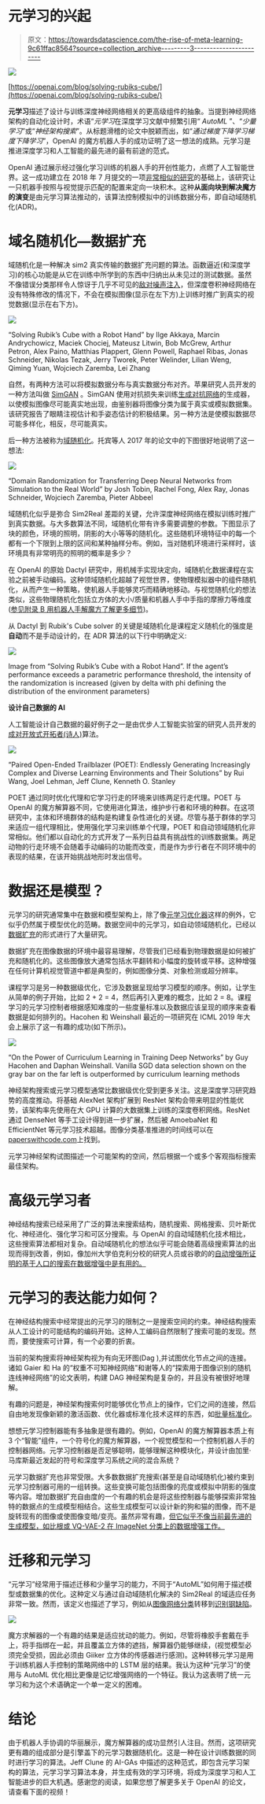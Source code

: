 # 元学习的兴起

> 原文：<https://towardsdatascience.com/the-rise-of-meta-learning-9c61ffac8564?source=collection_archive---------3----------------------->

![](img/7984426003ac1a528fee432a17d0ad90.png)

[https://openai.com/blog/solving-rubiks-cube/](https://openai.com/blog/solving-rubiks-cube/)

**元学习**描述了设计与训练深度神经网络相关的更高级组件的抽象。当提到神经网络架构的自动化设计时，术语“*元学习*在深度学习文献中频繁引用“ *AutoML* ”、“*少量学习*”或“*神经架构搜索*”。从标题滑稽的论文中脱颖而出，如“*通过梯度下降学习梯度下降学习*”，OpenAI 的魔方机器人手的成功证明了这一想法的成熟。元学习是推进深度学习和人工智能的最先进的最有前途的范式。

OpenAI 通过展示经过强化学习训练的机器人手的开创性能力，点燃了人工智能世界。这一成功建立在 2018 年 7 月提交的一项[非常相似的研究](https://openai.com/blog/learning-dexterity/)的基础上，该研究让一只机器手按照与视觉提示匹配的配置来定向一块积木。这种**从面向块到解决魔方的演变**是由元学习算法推动的，该算法控制模拟中的训练数据分布，即自动域随机化(ADR)。

# **域名随机化—数据扩充**

域随机化是一种解决 sim2 真实传输的数据扩充问题的算法。函数逼近(和深度学习)的核心功能是从它在训练中所学到的东西中归纳出从未见过的测试数据。虽然不像错误分类那样令人惊讶于几乎不可见的[敌对噪声注入](https://arxiv.org/pdf/1511.04599.pdf)，但深度卷积神经网络在没有特殊修改的情况下，不会在模拟图像(显示在左下方)上训练时推广到真实的视觉数据(显示在右下方)。

![](img/99fa7ed834209960c2b7f03512d11a20.png)

“Solving Rubik’s Cube with a Robot Hand” by Ilge Akkaya, Marcin Andrychowicz, Maciek Chociej, Mateusz Litwin, Bob McGrew, Arthur Petron, Alex Paino, Matthias Plappert, Glenn Powell, Raphael Ribas, Jonas Schneider, Nikolas Tezak, Jerry Tworek, Peter Welinder, Lilian Weng, Qiming Yuan, Wojciech Zaremba, Lei Zhang

自然，有两种方法可以将模拟数据分布与真实数据分布对齐。苹果研究人员开发的一种方法叫做 [SimGAN](https://arxiv.org/abs/1612.07828) 。SimGAN 使用对抗损失来训练[生成对抗网络](https://papers.nips.cc/paper/5423-generative-adversarial-nets.pdf)的生成器，以使模拟图像尽可能真实地出现，由鉴别器将图像分类为属于真实或模拟数据集。该研究报告了眼睛注视估计和手姿态估计的积极结果。另一种方法是使模拟数据尽可能多样化，相反，尽可能真实。

后一种方法被称为[域随机化](https://arxiv.org/pdf/1703.06907.pdf)。托宾等人 2017 年的论文中的下图很好地说明了这一想法:

![](img/f78ac5682b8b6c9980b4a7e97bb3071a.png)

“Domain Randomization for Transferring Deep Neural Networks from Simulation to the Real World” by Josh Tobin, Rachel Fong, Alex Ray, Jonas Schneider, Wojciech Zaremba, Pieter Abbeel

域随机化似乎是弥合 Sim2Real 差距的关键，允许深度神经网络在模拟训练时推广到真实数据。与大多数算法不同，域随机化带有许多需要调整的参数。下图显示了块的颜色，环境的照明，阴影的大小等等的随机化。这些随机环境特征中的每一个都有一个下限到上限的区间和某种抽样分布。例如，当对随机环境进行采样时，该环境具有非常明亮的照明的概率是多少？

在 OpenAI 的原始 Dactyl 研究中，用机械手实现块定向，域随机化数据课程在实验之前被手动编码。这种领域随机化超越了视觉世界，使物理模拟器中的组件随机化，从而产生一种策略，使机器人手能够灵巧而精确地移动。与视觉随机化的想法类似，这些物理随机化包括立方体的大小/质量和机器人手中手指的摩擦力等维度([参见附录 B 用机器人手解魔方了解更多细节](https://d4mucfpksywv.cloudfront.net/papers/solving-rubiks-cube.pdf))。

从 Dactyl 到 Rubik's Cube solver 的关键是域随机化是课程定义随机化的强度是**自动**而不是手动设计的，在 ADR 算法的以下行中明确定义:

![](img/f077e8c6e5f56c37f1d234b92de4b5b4.png)

Image from “Solving Rubik’s Cube with a Robot Hand”. If the agent’s performance exceeds a parametric performance threshold, the intensity of the randomization is increased (given by delta with phi defining the distribution of the environment parameters)

**设计自己数据的 AI**

人工智能设计自己数据的最好例子之一是由优步人工智能实验室的研究人员开发的[成对开放式开拓者(诗人)](https://arxiv.org/pdf/1901.01753.pdf)算法。

![](img/a73cc93932e852017914a109ce555736.png)

“Paired Open-Ended Trailblazer (POET): Endlessly Generating Increasingly Complex and Diverse Learning Environments and Their Solutions” by Rui Wang, Joel Lehman, Jeff Clune, Kenneth O. Stanley

POET 通过同时优化代理和它学习行走的环境来训练两足行走代理。POET 与 OpenAI 的魔方解算器不同，它使用进化算法，维护步行者和环境的种群。在这项研究中，主体和环境群体的结构是构建复杂性进化的关键。尽管与基于群体的学习来适应一组代理相比，使用强化学习来训练单个代理，POET 和自动领域随机化非常相似。他们都以自动化的方式开发了一系列日益具有挑战性的训练数据集。两足动物的行走环境不会随着手动编码的功能而改变，而是作为步行者在不同环境中的表现的结果，在该开始挑战地形时发出信号。

# 数据还是模型？

元学习的研究通常集中在数据和模型架构上，除了像[元学习优化器](https://arxiv.org/pdf/1707.09835.pdf)这样的例外，它似乎仍然属于模型优化的范畴。数据空间中的元学习，如自动领域随机化，已经以[数据扩充](https://link.springer.com/article/10.1186/s40537-019-0197-0)的形式进行了大量研究。

数据扩充在图像数据的环境中最容易理解，尽管我们已经看到物理数据是如何被扩充和随机化的。这些图像放大通常包括水平翻转和小幅度的旋转或平移。这种增强在任何计算机视觉管道中都是典型的，例如图像分类、对象检测或超分辨率。

课程学习是另一种数据级优化，它涉及数据呈现给学习模型的顺序。例如，让学生从简单的例子开始，比如 2 + 2 = 4，然后再引入更难的概念，比如 2 = 8。课程学习的元学习控制者根据感知难度的一些度量标准以及数据应该呈现的顺序来查看数据是如何排列的。Hacohen 和 Weinshall 最近的一项研究在 ICML 2019 年大会上展示了这一有趣的成功(如下所示)。

![](img/d08fe5662d69edd1f8ad56a7ee095f7d.png)

“On the Power of Curriculum Learning in Training Deep Networks” by Guy Hacohen and Daphan Weinshall. Vanilla SGD data selection shown on the gray bar on the far left is outperformed by curriculum learning methods

神经架构搜索或元学习模型通常比数据级优化受到更多关注。这是深度学习研究趋势的高度推动。将基础 AlexNet 架构扩展到 ResNet 架构会带来明显的性能优势，该架构率先使用在大 GPU 计算的大数据集上训练的深度卷积网络。ResNet 通过 DenseNet 等手工设计得到进一步扩展，然后被 AmoebaNet 和 EfficientNet 等元学习技术超越。图像分类基准推进的时间线可以在[paperswithcode.com](https://paperswithcode.com/sota/image-classification-on-imagenet)上找到。

元学习神经架构试图描述一个可能架构的空间，然后根据一个或多个客观指标搜索最佳架构。

# 高级元学习者

神经结构搜索已经采用了广泛的算法来搜索结构，随机搜索、网格搜索、贝叶斯优化、神经进化、强化学习和可区分搜索。与 OpenAI 的自动域随机化技术相比，这些搜索算法都相对复杂。自动域随机化的想法似乎可能会随着高级搜索算法的出现而得到改善，例如，像加州大学伯克利分校的研究人员或谷歌的的[自动增强所证明的](https://arxiv.org/abs/1805.09501)[基于人口的搜索在数据增强中是有用的。](https://arxiv.org/abs/1905.05393)

# 元学习的表达能力如何？

在神经结构搜索中经常提出的元学习的限制之一是搜索空间的约束。神经结构搜索从人工设计的可能结构的编码开始。这种人工编码自然限制了搜索可能的发现。然而，要使搜索可计算，有一个必要的折衷。

当前的架构搜索将神经架构视为有向无环图(Dag ),并试图优化节点之间的连接。诸如 Gaier 和 Ha 的“权重不可知神经网络”和谢等人的“探索用于图像识别的随机连线神经网络”的论文表明，构建 DAG 神经架构是复杂的，并且没有被很好地理解。

有趣的问题是，神经架构搜索何时能够优化节点上的操作，它们之间的连接，然后自由地发现像新颖的激活函数、优化器或标准化技术这样的东西，如[批量标准化](https://arxiv.org/abs/1502.03167?context=cs)。

想想元学习控制器能有多抽象是很有趣的。例如，OpenAI 的魔方解算器本质上有 3 个“智能”组件，一个符号化的魔方解算器，一个视觉模型和一个控制机器人手的控制器网络。元学习控制器是否足够聪明，能够理解这种模块化，并设计由加里·马库斯最近发起的符号和深度学习系统之间的混合系统？

元学习数据扩充也非常受限。大多数数据扩充搜索(甚至是自动域随机化)被约束到元学习控制器可用的一组转换。这些变换可能包括图像的亮度或模拟中阴影的强度等内容。增加数据扩充自由度的一个有趣的机会是将这些控制器与能够探索非常独特的数据点的生成模型相结合。这些生成模型可以设计新的狗和猫的图像，而不是旋转现有的图像或使图像变暗/变亮。虽然非常有趣，[但它似乎不像当前最先进的生成模型，如比根或 VQ-VAE-2 在 ImageNet 分类上的数据增强工作。](https://openreview.net/pdf?id=rJMw747l_4)

# 迁移和元学习

“元学习”经常用于描述迁移和少量学习的能力，不同于“AutoML”如何用于描述模型或数据集的优化。这种定义与通过自动域随机化解决的 Sim2Real 的域适应任务非常一致。然而，该定义也描述了学习，例如从[图像网络分类](http://www.image-net.org/)转移到[识别钢缺陷](https://www.kaggle.com/c/severstal-steel-defect-detection)。

![](img/b7105e42585e35aefffaa0d671a71c52.png)

魔方求解器的一个有趣的结果是适应扰动的能力。例如，尽管将橡胶手套戴在手上，将手指绑在一起，并且覆盖立方体的遮挡，解算器仍能够继续，(视觉模型必须完全受损，因此必须由 Giiker 立方体的传感器进行感测)。这种转移元学习是用于训练机器人手控制的策略网络中的 LSTM 层的结果。我认为这种“元学习”的使用与 AutoML 优化相比更像是记忆增强网络的一个特征。我认为这表明了统一元学习和为这个术语确定一个单一定义的困难。

# 结论

由于机器人手协调的华丽展示，魔方解算器的成功显然引人注目。然而，这项研究更有趣的组成部分是引擎盖下的元学习数据随机化。这是一种在设计训练数据的同时进行学习的算法。Jeff Clune 的 AI-GAs 中描述的这种范式，即包含元学习架构的算法，元学习学习算法本身，并生成有效的学习环境，将成为深度学习和人工智能进步的巨大机遇。感谢您的阅读，如果您想了解更多关于 OpenAI 的论文，请查看下面的视频！